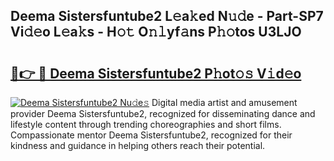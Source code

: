 ## Deema Sistersfuntube2 L𝚎a𝚔ed N𝚞𝚍e - Part-SP7 Vi𝚍𝚎o L𝚎a𝚔s - H𝚘𝚝 O𝚗𝚕yf𝚊ns P𝚑𝚘tos U3LJO

# <h2><a href="http://kfcmp0r.oniu.top/?m=Deema+Sistersfuntube2">🔗👉 🔴 Deema Sistersfuntube2 P𝚑ot𝚘𝚜 V𝚒d𝚎o</a></h2>

[![Deema Sistersfuntube2 Nu𝚍e𝚜](https://i.imgur.com/0qMVB7G.gif)](http://kfcmp0r.oniu.top/?m=Deema+Sistersfuntube2)
Digital media artist and amusement provider Deema Sistersfuntube2, recognized for disseminating dance and lifestyle content through trending choreographies and short films. Compassionate mentor Deema Sistersfuntube2, recognized for their kindness and guidance in helping others reach their potential.  
